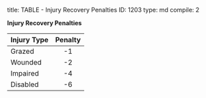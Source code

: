 title:          TABLE - Injury Recovery Penalties
ID:             1203
type:           md
compile:        2


**Injury Recovery Penalties**

| Injury Type	| Penalty	|
| ------------------- |:--------:|
| Grazed		| -1	|
| Wounded		| -2	|
| Impaired		| -4	|
| Disabled		| -6	|